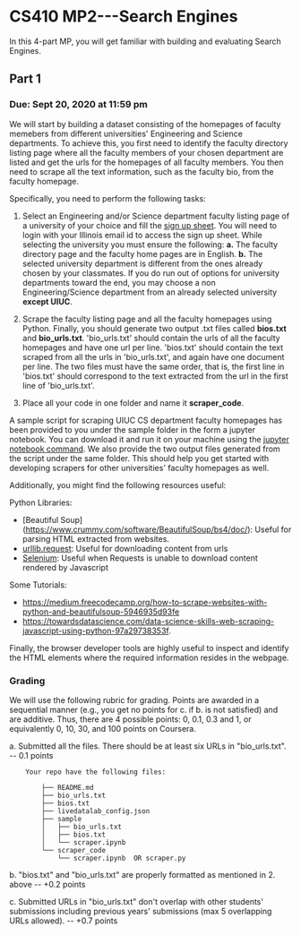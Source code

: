 # CS410 MP2---Search Engines

In this 4-part MP, you will get familiar with building and evaluating Search Engines.

## Part 1

### Due: Sept 20, 2020 at 11:59 pm

We will start by building a dataset consisting of the homepages of faculty memebers from different universities' Engineering and Science departments.
To achieve this, you first need to identify the faculty directory listing page where all the faculty members of your chosen department are listed and get the urls for the homepages of all faculty members.
You then need to scrape all the text information, such as the faculty bio, from the faculty homepage.

Specifically, you need to perform the following tasks:

1. Select an Engineering and/or Science department faculty listing page of a university of your choice and fill the [sign up sheet](https://docs.google.com/spreadsheets/d/198HqeztqhCHbCbcLeuOmoynnA3Z68cVxixU5vvMuUaM/edit?usp=sharing). You will need to login with your Illinois email id to access the sign up sheet. While selecting the university you must ensure the following: 
    **a.** The faculty directory page and the faculty home pages are in English. 
    **b.** The selected university department is different from the ones already chosen by your classmates. If you do run out of options for university departments toward the end, you may choose a non Engineering/Science department from an already selected university **except UIUC**.

2. Scrape the faculty listing page and all the faculty homepages using Python. Finally, you should generate two output .txt files called **bios.txt** and **bio_urls.txt**. 'bio_urls.txt' should contain the urls of all the faculty homepages and have one url per line. 'bios.txt' should contain the text scraped from all the urls in 'bio_urls.txt', and again have one document per line. The two files must have the same order, that is, the first line in 'bios.txt' should correspond to the text extracted from the url in the first line of 'bio_urls.txt'. 

3. Place all your code in one folder and name it **scraper_code**.  

A sample script for scraping UIUC CS department faculty homepages has been provided to you under the sample folder in the form a jupyter notebook. You can download it and run it on your machine using the [jupyter notebook command](https://jupyter-notebook-beginner-guide.readthedocs.io/en/latest/execute.html). We also provide the two output files generated from the script under the same folder. This should help you get started with developing scrapers for other universities' faculty homepages as well. 

Additionally, you might find the following resources useful:

Python Libraries:
- [Beautiful Soup] (https://www.crummy.com/software/BeautifulSoup/bs4/doc/): Useful for parsing HTML extracted from websites.
- [urllib.request](https://docs.python.org/3/library/urllib.request.html): Useful for downloading content from urls
- [Selenium](https://seleniumhq.github.io/selenium/docs/api/py/): Useful when Requests is unable to download content rendered by Javascript
    
Some Tutorials:
- https://medium.freecodecamp.org/how-to-scrape-websites-with-python-and-beautifulsoup-5946935d93fe
- https://towardsdatascience.com/data-science-skills-web-scraping-javascript-using-python-97a29738353f. 
   
Finally, the browser developer tools are highly useful to inspect and identify the HTML elements where the required information resides in the webpage. 


### Grading

We will use the following rubric for grading. Points are awarded in a sequential manner (e.g., you get no points for c. if b. is not satisfied) and are additive. Thus, there are 4 possible points: 0, 0.1, 0.3 and 1, or equivalently 0, 10, 30, and 100 points on Coursera. 

a. Submitted all the files. There should be at least six URLs in "bio_urls.txt". -- 0.1 points 

		Your repo have the following files:

			├── README.md
			├── bio_urls.txt
			├── bios.txt
			├── livedatalab_config.json
			├── sample
			│   ├── bio_urls.txt
			│   ├── bios.txt
			│   └── scraper.ipynb
			└── scraper_code
			    └── scraper.ipynb  OR scraper.py


b. "bios.txt" and "bio_urls.txt" are properly formatted as mentioned in 2. above -- +0.2 points  

c. Submitted URLs in "bio_urls.txt" don't overlap with other students' submissions including previous years' submissions (max 5 overlapping URLs allowed). -- +0.7 points

